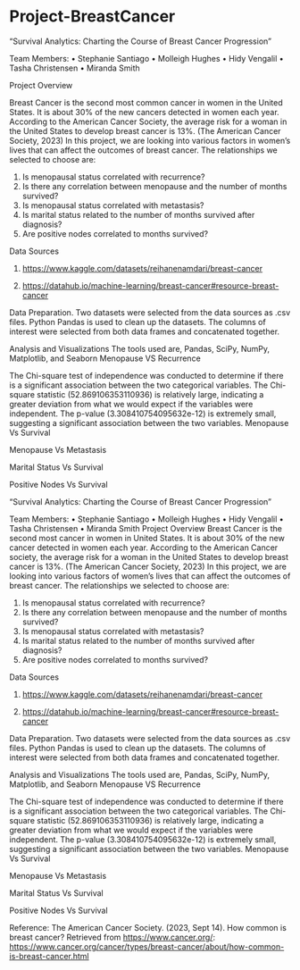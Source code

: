 # Project-BreastCancer
“Survival Analytics: Charting the Course of Breast Cancer Progression”

Team Members:
•	Stephanie Santiago 
•	Molleigh Hughes 
•	Hidy Vengalil 
•	Tasha Christensen 
•	Miranda Smith

Project Overview

 Breast Cancer is the second most common cancer in women in the United States. It is about 30% of the new cancers detected in women each year. According to the American Cancer Society, the average risk for a woman in the United States to develop breast cancer is 13%. (The American Cancer Society, 2023)
In this project, we are looking into various factors in women’s lives that can affect the outcomes of breast cancer. The relationships we selected to choose are:
1.	Is menopausal status correlated with recurrence?
2.	Is there any correlation between menopause and the number of months survived?
3.	Is menopausal status correlated with metastasis?
4.	Is marital status related to the number of months survived after diagnosis?
5.	Are positive nodes correlated to months survived?

Data Sources
1.	https://www.kaggle.com/datasets/reihanenamdari/breast-cancer

2.	https://datahub.io/machine-learning/breast-cancer#resource-breast-cancer

Data Preparation.
	Two datasets were selected from the data sources as .csv files. Python Pandas is used to clean up the datasets. The columns of interest were selected from both data frames and concatenated together.


Analysis and Visualizations
	The tools used are, Pandas, SciPy, NumPy, Matplotlib, and Seaborn
Menopause VS Recurrence
	
 
The Chi-square test of independence was conducted to determine if there is a significant association between the two categorical variables. The Chi-square statistic (52.869106353110936) is relatively large, indicating a greater deviation from what we would expect if the variables were independent.
The p-value (3.308410754095632e-12) is extremely small, suggesting a significant association between the two variables.
Menopause Vs Survival
 

 
Menopause Vs Metastasis
 
Marital Status Vs Survival 

Positive Nodes Vs Survival

 “Survival Analytics: Charting the Course of Breast Cancer Progression”

Team Members:
•	Stephanie Santiago 
•	Molleigh Hughes 
•	Hidy Vengalil 
•	Tasha Christensen 
•	Miranda Smith
Project Overview
 Breast Cancer is the second most cancer in women in United States. It is about 30% of the new cancer detected in women each year. According to the American Cancer society, the average risk for a woman in the United States to develop breast cancer is 13%. (The American Cancer Society, 2023)
In this project, we are looking into various factors of women’s lives that can affect the outcomes of breast cancer. The relationships we selected to choose are:
1.	Is menopausal status correlated with recurrence?
2.	Is there any correlation between menopause and the number of months survived?
3.	Is menopausal status correlated with metastasis?
4.	Is marital status related to the number of months survived after diagnosis?
5.	Are positive nodes correlated to months survived?

Data Sources
1.	https://www.kaggle.com/datasets/reihanenamdari/breast-cancer

2.	https://datahub.io/machine-learning/breast-cancer#resource-breast-cancer

Data Preparation.
	Two datasets were selected from the data sources as .csv files. Python Pandas is used to clean up the datasets. The columns of interest were selected from both data frames and concatenated together.


Analysis and Visualizations
	The tools used are, Pandas, SciPy, NumPy, Matplotlib, and Seaborn
Menopause VS Recurrence

 
The Chi-square test of independence was conducted to determine if there is a significant association between the two categorical variables. The Chi-square statistic (52.869106353110936) is relatively large, indicating a greater deviation from what we would expect if the variables were independent.
The p-value (3.308410754095632e-12) is extremely small, suggesting a significant association between the two variables.
Menopause Vs Survival
 

 
Menopause Vs Metastasis
 
Marital Status Vs Survival 

Positive Nodes Vs Survival

 
Reference:
The American Cancer Society. (2023, Sept 14). How common is breast cancer? Retrieved from https://www.cancer.org/: https://www.cancer.org/cancer/types/breast-cancer/about/how-common-is-breast-cancer.html


